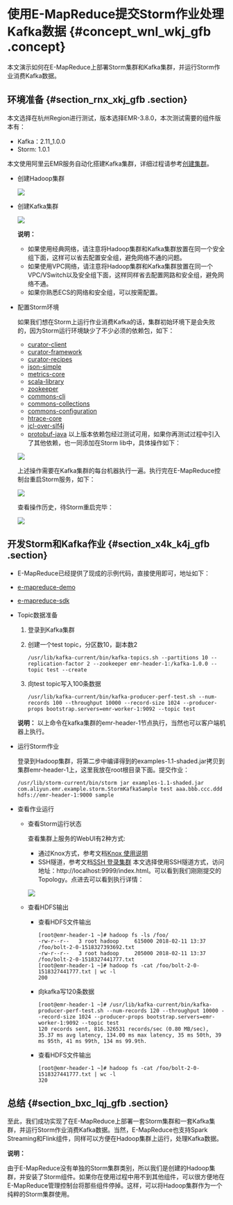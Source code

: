 # 使用E-MapReduce提交Storm作业处理Kafka数据 {#concept_wnl_wkj_gfb .concept}

本文演示如何在E-MapReduce上部署Storm集群和Kafka集群，并运行Storm作业消费Kafka数据。

## 环境准备 {#section_rnx_xkj_gfb .section}

本文选择在杭州Region进行测试，版本选择EMR-3.8.0，本次测试需要的组件版本有：

-   Kafka：2.11\_1.0.0
-   Storm: 1.0.1

本文使用阿里云EMR服务自动化搭建Kafka集群，详细过程请参考[创建集群](https://help.aliyun.com/document_detail/35223.html?spm=a2c4e.11153940.blogcont637482.18.3e1625a1TUjLXZ)。

-   创建Hadoop集群

    ![](http://static-aliyun-doc.oss-cn-hangzhou.aliyuncs.com/assets/img/21765/153795228812655_zh-CN.png)

-   创建Kafka集群

    ![](http://static-aliyun-doc.oss-cn-hangzhou.aliyuncs.com/assets/img/21765/153795228812657_zh-CN.png)

    **说明：** 

    -   如果使用经典网络，请注意将Hadoop集群和Kafka集群放置在同一个安全组下面，这样可以省去配置安全组，避免网络不通的问题。
    -   如果使用VPC网络，请注意将Hadoop集群和Kafka集群放置在同一个VPC/VSwitch以及安全组下面，这样同样省去配置网路和安全组，避免网络不通。
    -   如果你熟悉ECS的网络和安全组，可以按需配置。
-   配置Storm环境

    如果我们想在Storm上运行作业消费Kafka的话，集群初始环境下是会失败的，因为Storm运行环境缺少了不少必须的依赖包，如下：

    -   [curator-client](http://central.maven.org/maven2/org/apache/curator/curator-client/2.10.0/curator-client-2.10.0.jar)
    -   [curator-framework](http://central.maven.org/maven2/org/apache/curator/curator-framework/2.10.0/curator-framework-2.10.0.jar)
    -   [curator-recipes](http://central.maven.org/maven2/org/apache/curator/curator-recipes/2.10.0/curator-recipes-2.10.0.jar)
    -   [json-simple](http://central.maven.org/maven2/com/googlecode/json-simple/json-simple/1.1/json-simple-1.1.jar)
    -   [metrics-core](http://central.maven.org/maven2/com/yammer/metrics/metrics-core/2.2.0/metrics-core-2.2.0.jar)
    -   [scala-library](http://central.maven.org/maven2/org/scala-lang/scala-library/2.11.7/scala-library-2.11.7.jar)
    -   [zookeeper](http://central.maven.org/maven2/org/apache/zookeeper/zookeeper/3.4.6/zookeeper-3.4.6.jar)
    -   [commons-cli](http://central.maven.org/maven2/commons-cli/commons-cli/1.3.1/commons-cli-1.3.1.jar)
    -   [commons-collections](http://central.maven.org/maven2/commons-collections/commons-collections/3.2.2/commons-collections-3.2.2.jar)
    -   [commons-configuration](http://central.maven.org/maven2/commons-configuration/commons-configuration/1.6/commons-configuration-1.6.jar)
    -   [htrace-core](http://central.maven.org/maven2/org/htrace/htrace-core/3.0.4/htrace-core-3.0.4.jar)
    -   [jcl-over-slf4j](http://central.maven.org/maven2/org/slf4j/jcl-over-slf4j/1.6.6/jcl-over-slf4j-1.6.6.jar)
    -   [protobuf-java](http://central.maven.org/maven2/com/google/protobuf/protobuf-java/2.5.0/protobuf-java-2.5.0.jar)
    以上版本依赖包经过测试可用，如果你再测试过程中引入了其他依赖，也一同添加在Storm lib中，具体操作如下：

    ![](http://static-aliyun-doc.oss-cn-hangzhou.aliyuncs.com/assets/img/21765/153795228812659_zh-CN.png)

    上述操作需要在Kafka集群的每台机器执行一遍。执行完在E-MapReduce控制台重启Storm服务，如下：

    ![](http://static-aliyun-doc.oss-cn-hangzhou.aliyuncs.com/assets/img/21765/153795228812660_zh-CN.png)

    查看操作历史，待Storm重启完毕：

    ![](http://static-aliyun-doc.oss-cn-hangzhou.aliyuncs.com/assets/img/21765/153795228812661_zh-CN.png)


## 开发Storm和Kafka作业 {#section_x4k_k4j_gfb .section}

-   E-MapReduce已经提供了现成的示例代码，直接使用即可，地址如下：

-   [e-mapreduce-demo](https://github.com/aliyun/aliyun-emapreduce-demo)
-   [e-mapreduce-sdk](https://github.com/aliyun/aliyun-emapreduce-sdk)
-   Topic数据准备

    1.  登录到Kafka集群
    2.  创建一个test topic，分区数10，副本数2

        ```
        /usr/lib/kafka-current/bin/kafka-topics.sh --partitions 10 --replication-factor 2 --zookeeper emr-header-1:/kafka-1.0.0 --topic test --create
        ```

    3.  向test topic写入100条数据

        ```
        /usr/lib/kafka-current/bin/kafka-producer-perf-test.sh --num-records 100 --throughput 10000 --record-size 1024 --producer-props bootstrap.servers=emr-worker-1:9092 --topic test
        ```

    **说明：** 以上命令在kafka集群的emr-header-1节点执行，当然也可以客户端机器上执行。

-   运行Storm作业

    登录到Hadoop集群，将第二步中编译得到的examples-1.1-shaded.jar拷贝到集群emr-header-1上，这里我放在root根目录下面。提交作业：

    ```
    /usr/lib/storm-current/bin/storm jar examples-1.1-shaded.jar com.aliyun.emr.example.storm.StormKafkaSample test aaa.bbb.ccc.ddd hdfs://emr-header-1:9000 sample
    ```

-   查看作业运行
    -   查看Storm运行状态

        查看集群上服务的WebUI有2种方式:

        -   通过Knox方式，参考文档[Knox 使用说明](https://help.aliyun.com/document_detail/62675.html)
        -   SSH隧道，参考文档[SSH 登录集群](https://help.aliyun.com/document_detail/28187.html?spm=a2c4g.11186623.6.640.24b454c4CAFUqC)
        本文选择使用SSH隧道方式，访问地址：http://localhost:9999/index.html。可以看到我们刚刚提交的Topology。点进去可以看到执行详情：

        ![](http://static-aliyun-doc.oss-cn-hangzhou.aliyuncs.com/assets/img/21765/153795228812663_zh-CN.png)

    -   查看HDFS输出
        -   查看HDFS文件输出

            ```
            [root@emr-header-1 ~]# hadoop fs -ls /foo/
            -rw-r--r--   3 root hadoop     615000 2018-02-11 13:37 /foo/bolt-2-0-1518327393692.txt
            -rw-r--r--   3 root hadoop     205000 2018-02-11 13:37 /foo/bolt-2-0-1518327441777.txt
            [root@emr-header-1 ~]# hadoop fs -cat /foo/bolt-2-0-1518327441777.txt | wc -l
            200
            ```

        -   向kafka写120条数据

            ```
            [root@emr-header-1 ~]# /usr/lib/kafka-current/bin/kafka-producer-perf-test.sh --num-records 120 --throughput 10000 --record-size 1024 --producer-props bootstrap.servers=emr-worker-1:9092 --topic test
            120 records sent, 816.326531 records/sec (0.80 MB/sec), 35.37 ms avg latency, 134.00 ms max latency, 35 ms 50th, 39 ms 95th, 41 ms 99th, 134 ms 99.9th.
            ```

        -   查看HDFS文件输出

            ```
            [root@emr-header-1 ~]# hadoop fs -cat /foo/bolt-2-0-1518327441777.txt | wc -l
            320
            ```


## 总结 {#section_bxc_lqj_gfb .section}

至此，我们成功实现了在E-MapReduce上部署一套Storm集群和一套Kafka集群，并运行Storm作业消费Kafka数据。当然，E-MapReduce也支持Spark Streaming和Flink组件，同样可以方便在Hadoop集群上运行，处理Kafka数据。

**说明：** 

由于E-MapReduce没有单独的Storm集群类别，所以我们是创建的Hadoop集群，并安装了Storm组件。如果你在使用过程中用不到其他组件，可以很方便地在E-MapReduce管理控制台将那些组件停掉。这样，可以将Hadoop集群作为一个纯粹的Storm集群使用。

